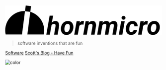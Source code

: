 ![logo](img/hornmicro.svg)

> software inventions that are fun

[Software](https://github.com/sjhorn?tab=repositories)
[Scott's Blog -  Have Fun](https://blog.hornmicro.com/)

![color](#ffffff)